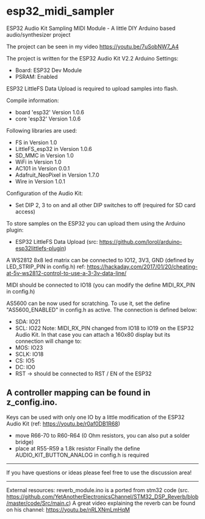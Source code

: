 # esp32_midi_sampler
ESP32 Audio Kit Sampling MIDI Module - A little DIY Arduino based audio/synthesizer project

The project can be seen in my video https://youtu.be/7uSobNW7_A4

The project is written for the ESP32 Audio Kit V2.2
Arduino Settings:
- Board: ESP32 Dev Module
- PSRAM: Enabled

ESP32 LittleFS Data Upload is required to upload samples into flash.

Compile information:
- board 'esp32' Version 1.0.6
- core 'esp32' Version 1.0.6

Following libraries are used:
- FS in Version 1.0
- LittleFS_esp32 in Version 1.0.6
- SD_MMC in Version 1.0
- WiFi in Version 1.0
- AC101 in Version 0.0.1
- Adafruit_NeoPixel in Version 1.7.0
- Wire in Version 1.0.1

Configuration of the Audio Kit:
- Set DIP 2, 3 to on and all other DIP switches to off (required for SD card access)

To store samples on the ESP32 you can upload them using the Arduino plugin:
- ESP32 LittleFS Data Upload (src: https://github.com/lorol/arduino-esp32littlefs-plugin)

A WS2812 8x8 led matrix can be connected to IO12, 3V3, GND (defined by LED_STRIP_PIN in config.h)
ref: https://hackaday.com/2017/01/20/cheating-at-5v-ws2812-control-to-use-a-3-3v-data-line/

MIDI should be connected to IO18  (you can modify the define MIDI_RX_PIN in config.h)

AS5600 can be now used for scratching. To use it, set the define "AS5600_ENABLED" in config.h as active.
The connection is defined below:
- SDA: IO21
- SCL: IO22
Note: MIDI_RX_PIN changed from IO18 to IO19 on the ESP32 Audio Kit.
In that case you can attach a 160x80 display but its connection will change to:
- MOS: IO23
- SCLK: IO18
- CS: IO5
- DC: IO0
- RST -> should be connected to RST / EN of the ESP32


A controller mapping can be found in z_config.ino.
---
Keys can be used with only one IO by a little modification of the ESP32 Audio Kit (ref: https://youtu.be/r0af0DB1R68)
- move R66-70 to R60-R64 (0 Ohm resistors, you can also put a solder bridge)
- place at R55-R59 a 1.8k resistor
Finally the define AUDIO_KIT_BUTTON_ANALOG in config.h is required

---
If you have questions or ideas please feel free to use the discussion area!

---
External resources:
reverb_module.ino is a ported from stm32 code (src. https://github.com/YetAnotherElectronicsChannel/STM32_DSP_Reverb/blob/master/code/Src/main.c)
A great video explaining the reverb can be found on his channel: https://youtu.be/nRLXNmLmHqM




